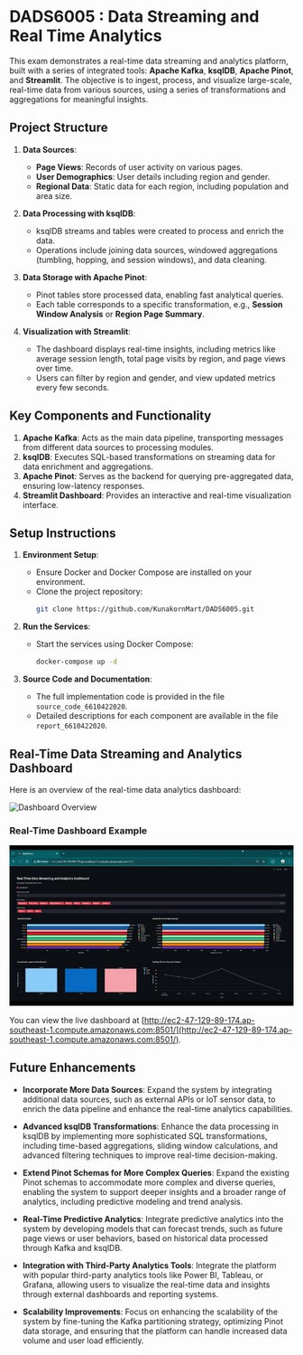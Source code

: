 # DADS6005 : Data Streaming and Real Time Analytics
This exam demonstrates a real-time data streaming and analytics platform, built with a series of integrated tools: **Apache Kafka**, **ksqlDB**, **Apache Pinot**, and **Streamlit**. The objective is to ingest, process, and visualize large-scale, real-time data from various sources, using a series of transformations and aggregations for meaningful insights.

## Project Structure
1. **Data Sources**: 
   - **Page Views**: Records of user activity on various pages.
   - **User Demographics**: User details including region and gender.
   - **Regional Data**: Static data for each region, including population and area size.

2. **Data Processing with ksqlDB**: 
   - ksqlDB streams and tables were created to process and enrich the data.
   - Operations include joining data sources, windowed aggregations (tumbling, hopping, and session windows), and data cleaning.

3. **Data Storage with Apache Pinot**:
   - Pinot tables store processed data, enabling fast analytical queries.
   - Each table corresponds to a specific transformation, e.g., **Session Window Analysis** or **Region Page Summary**.

4. **Visualization with Streamlit**:
   - The dashboard displays real-time insights, including metrics like average session length, total page visits by region, and page views over time.
   - Users can filter by region and gender, and view updated metrics every few seconds.

## Key Components and Functionality
1. **Apache Kafka**: Acts as the main data pipeline, transporting messages from different data sources to processing modules.
2. **ksqlDB**: Executes SQL-based transformations on streaming data for data enrichment and aggregations.
3. **Apache Pinot**: Serves as the backend for querying pre-aggregated data, ensuring low-latency responses.
4. **Streamlit Dashboard**: Provides an interactive and real-time visualization interface.

## Setup Instructions
1. **Environment Setup**:
    - Ensure Docker and Docker Compose are installed on your environment.
    - Clone the project repository: 
      ```bash
      git clone https://github.com/KunakornMart/DADS6005.git
      ```

2. **Run the Services**:
    - Start the services using Docker Compose:
      ```bash
      docker-compose up -d
      ```

3. **Source Code and Documentation**:
   - The full implementation code is provided in the file `source_code_6610422020`.
   - Detailed descriptions for each component are available in the file `report_6610422020`.

## Real-Time Data Streaming and Analytics Dashboard
Here is an overview of the real-time data analytics dashboard:

![Dashboard Overview](https://drive.google.com/uc?export=view&id=1YxHnrM5-Tuw-kVxvkq2Uyk8GJs0ojJgW)

### Real-Time Dashboard Example

![Video Demonstration](https://github.com/KunakornMart/DADS6005/blob/main/Realtime-Video.gif?raw=true)


You can view the live dashboard at [http://ec2-47-129-89-174.ap-southeast-1.compute.amazonaws.com:8501/](http://ec2-47-129-89-174.ap-southeast-1.compute.amazonaws.com:8501/).



## Future Enhancements
- **Incorporate More Data Sources**: Expand the system by integrating additional data sources, such as external APIs or IoT sensor data, to enrich the data pipeline and enhance the real-time analytics capabilities.
  
- **Advanced ksqlDB Transformations**: Enhance the data processing in ksqlDB by implementing more sophisticated SQL transformations, including time-based aggregations, sliding window calculations, and advanced filtering techniques to improve real-time decision-making.
  
- **Extend Pinot Schemas for More Complex Queries**: Expand the existing Pinot schemas to accommodate more complex and diverse queries, enabling the system to support deeper insights and a broader range of analytics, including predictive modeling and trend analysis.

- **Real-Time Predictive Analytics**: Integrate predictive analytics into the system by developing models that can forecast trends, such as future page views or user behaviors, based on historical data processed through Kafka and ksqlDB.

- **Integration with Third-Party Analytics Tools**: Integrate the platform with popular third-party analytics tools like Power BI, Tableau, or Grafana, allowing users to visualize the real-time data and insights through external dashboards and reporting systems.

- **Scalability Improvements**: Focus on enhancing the scalability of the system by fine-tuning the Kafka partitioning strategy, optimizing Pinot data storage, and ensuring that the platform can handle increased data volume and user load efficiently.

